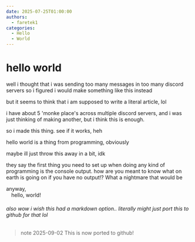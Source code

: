 ```yaml
---
date: 2025-07-25T01:00:00
authors:
  - faretek1
categories:
  - Hello
  - World
---
```


# hello world

well i thought that i was sending too many messages in too many discord servers so i figured i would make something like this instead

but it seems to think that i am supposed to write a literal article, lol

i have about 5 'monke place's across multiple discord servers, and i was just thinking of making another, but i think this is enough.

so i made this thing. see if it works, heh

hello world is a thing from programming, obviously

maybe ill just throw this away in a bit, idk

they say the first thing you need to set up when doing any kind of programming is the console output. how are you meant to know what on earth is going on if you have no output!? What a nightmare that would be

anyway, 
<br/>&emsp;hello, world!

###### also wow i wish this had a markdown option.. literally might just port this to github for that lol 

> note 2025-09-02
> This is now ported to github!